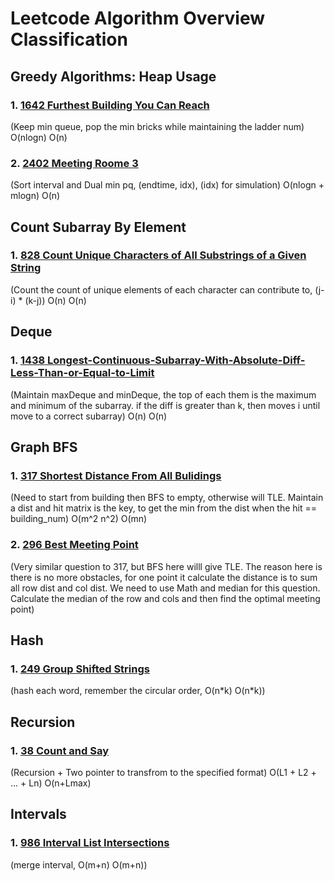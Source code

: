 # Leetcode Algorithm Overview Classification

## Greedy Algorithms: Heap Usage

### 1. [1642 Furthest Building You Can Reach](https://leetcode.com/problems/furthest-building-you-can-reach/)

(Keep min queue, pop the min bricks while maintaining the ladder num) O(nlogn) O(n)

### 2. [2402 Meeting Roome 3]()

(Sort interval and Dual min pq, (endtime, idx), (idx) for simulation) O(nlogn + mlogn) O(n)

## Count Subarray By Element

### 1. [828 Count Unique Characters of All Substrings of a Given String](https://leetcode.com/problems/count-unique-characters-of-all-substrings-of-a-given-string/)

(Count the count of unique elements of each character can contribute to, (j-i) \* (k-j)) O(n) O(n)

## Deque

### 1. [1438 Longest-Continuous-Subarray-With-Absolute-Diff-Less-Than-or-Equal-to-Limit](https://leetcode.com/problems/longest-continuous-subarray-with-absolute-diff-less-than-or-equal-to-limit/)

(Maintain maxDeque and minDeque, the top of each them is the maximum and minimum of the subarray. if the diff is greater than k, then moves i until move to a correct subarray) O(n) O(n)

## Graph BFS

### 1. [317 Shortest Distance From All Bulidings](https://leetcode.com/problems/shortest-distance-from-all-buildings/)

(Need to start from building then BFS to empty, otherwise will TLE. Maintain a dist and hit matrix is the key, to get the min from the dist when the hit == building_num) O(m^2 n^2) O(mn)

### 2. [296 Best Meeting Point](https://leetcode.com/problems/best-meeting-point/description/)

(Very similar question to 317, but BFS here willl give TLE. The reason here is there is no more obstacles, for one point it calculate the distance is to sum all row dist and col dist. We need to use Math and median for this question. Calculate the median of the row and cols and then find the optimal meeting point)

## Hash

### 1. [249 Group Shifted Strings](https://leetcode.com/problems/group-shifted-strings/)

(hash each word, remember the circular order, O(n\*k) O(n\*k))

## Recursion

### 1. [38 Count and Say](https://leetcode.com/problems/count-and-say/)

(Recursion + Two pointer to transfrom to the specified format) O(L1 + L2 + ... + Ln) O(n+Lmax)

## Intervals

### 1. [986 Interval List Intersections](https://leetcode.com/problems/interval-list-intersections/)

(merge interval, O(m+n) O(m+n))
